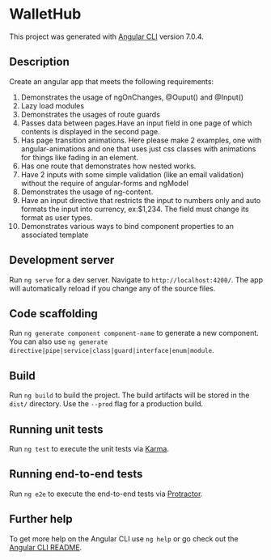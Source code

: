 # WalletHub

This project was generated with [Angular CLI](https://github.com/angular/angular-cli) version 7.0.4.

## Description
Create an angular app that meets the following requirements:
1) Demonstrates the usage of ngOnChanges, @Ouput() and @Input()
2) Lazy load modules
3) Demonstrates the usages of route guards
4) Passes data between pages.Have an input field in one page of which contents is displayed in the second page.
5) Has page transition animations. Here please make 2 examples, one with angular-animations and one that uses just css classes with animations for things like fading in an element.
6) Has one route that demonstrates how nested <router-outlet> works.
7) Have 2 inputs with some simple validation (like an email validation) without the require of angular-forms and ngModel
8) Demonstrates the usage of ng-content.
9) Have an input directive that restricts the input to numbers only and auto formats the input into currency, ex:$1,234. The field must    change its format as user types.
10) Demonstrates various ways to bind component properties to an associated template

## Development server

Run `ng serve` for a dev server. Navigate to `http://localhost:4200/`. The app will automatically reload if you change any of the source files.

## Code scaffolding

Run `ng generate component component-name` to generate a new component. You can also use `ng generate directive|pipe|service|class|guard|interface|enum|module`.

## Build

Run `ng build` to build the project. The build artifacts will be stored in the `dist/` directory. Use the `--prod` flag for a production build.

## Running unit tests

Run `ng test` to execute the unit tests via [Karma](https://karma-runner.github.io).

## Running end-to-end tests

Run `ng e2e` to execute the end-to-end tests via [Protractor](http://www.protractortest.org/).

## Further help

To get more help on the Angular CLI use `ng help` or go check out the [Angular CLI README](https://github.com/angular/angular-cli/blob/master/README.md).
